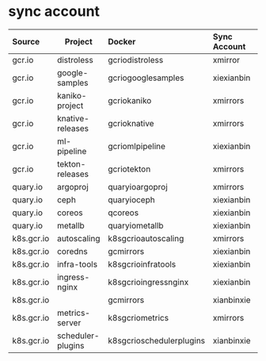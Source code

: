 # sync account


| Source     | Project           | Docker                   | Sync Account | Sync Time | Status |
| :----------- | ------------------- | :------------------------- | :------------- | ----------- | :------- |
| gcr.io     | distroless    | gcriodistroless       | xmirror   | 0         |        |
| gcr.io     | google-samples    | gcriogooglesamples       | xiexianbin   | 0         |        |
| gcr.io     | kaniko-project    | gcriokaniko              | xmirrors     | 2         |        |
| gcr.io     | knative-releases  | gcrioknative             | xmirrors     | 4         |        |
| gcr.io     | ml-pipeline       | gcriomlpipeline          | xiexianbin   | 6         |        |
| gcr.io     | tekton-releases   | gcriotekton              | xmirrors     | 8         |        |
| quary.io   | argoproj          | quaryioargoproj          | xmirrors     | 10        |        |
| quary.io   | ceph              | quaryioceph              | xiexianbin   | 18        |        |
| quary.io   | coreos            | qcoreos                  | xiexianbin   | 10        |        |
| quary.io   | metallb           | quaryiometallb           | xiexianbin   | 10        |        |
| k8s.gcr.io | autoscaling       | k8sgcrioautoscaling      | xmirrors     | 4         |        |
| k8s.gcr.io | coredns           | gcmirrors                | xiexianbin   | 2         |        |
| k8s.gcr.io | infra-tools       | k8sgcrioinfratools       | xiexianbin   | 16        |        |
| k8s.gcr.io | ingress-nginx     | k8sgcrioingressnginx     | xiexianbin   | 6         |        |
| k8s.gcr.io |                   | gcmirrors                | xianbinxie   | */8       |        |
| k8s.gcr.io | metrics-server    | k8sgcriometrics          | xmirrors     | 12        |        |
| k8s.gcr.io | scheduler-plugins | k8sgcrioschedulerplugins | xianbinxie   | 14        |        |
